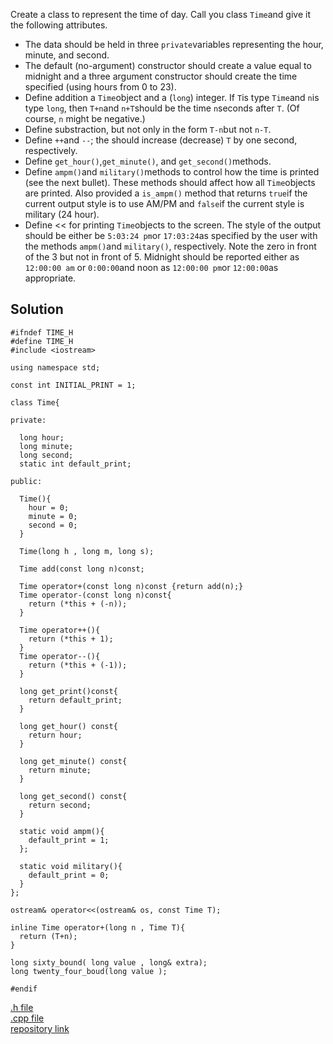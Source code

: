 
Create a class to represent the time of day. Call you class ```Time```and give it the following attributes.

* The data should be held in three ```private```variables representing the hour, minute, and second.
* The default (no-argument) constructor should create a value equal to midnight and a three argument constructor should create the time specified (using hours from 0 to 23).
* Define addition a ```Time```object and a (```long```) integer. If ```T```is type ```Time```and ```n```is type ```long```, then ```T+n```and ```n+T```should be the time ```n```seconds after ```T```. (Of course, ```n``` might be negative.)
* Define substraction, but not only in the form ```T-n```but not ```n-T```.
* Define ```++```and ```--```; the should increase (decrease) ```T``` by one second, respectively.
* Define ```get_hour()```,```get_minute()```, and ```get_second()```methods.
* Define ```ampm()```and ```military()```methods to control how the time is printed (see the next bullet). These methods should affect how all ```Time```objects are printed. Also provided a ```is_ampm()``` method that returns ```true```if the current output style is to use AM/PM and ```false```if the current style is military (24 hour).
* Define << for printing ```Time```objects to the screen. The style of the output should be either be ```5:03:24 pm```or ```17:03:24```as specified by the user with the methods ```ampm()```and ```military()```, respectively. Note the zero in front of the 3 but not in front of 5. Midnight should be reported either as ```12:00:00 am``` or ```0:00:00```and noon as ```12:00:00 pm```or ```12:00:00```as appropriate.


## Solution



``` 
#ifndef TIME_H
#define TIME_H
#include <iostream>

using namespace std;

const int INITIAL_PRINT = 1;

class Time{

private:

  long hour;
  long minute;
  long second;
  static int default_print;

public:

  Time(){
    hour = 0;
    minute = 0;
    second = 0;
  }

  Time(long h , long m, long s);

  Time add(const long n)const;

  Time operator+(const long n)const {return add(n);}
  Time operator-(const long n)const{
    return (*this + (-n));
  }

  Time operator++(){
    return (*this + 1);
  }
  Time operator--(){
    return (*this + (-1));
  }

  long get_print()const{
    return default_print;
  }

  long get_hour() const{
    return hour;
  }

  long get_minute() const{
    return minute;
  }

  long get_second() const{
    return second;
  }

  static void ampm(){
    default_print = 1;
  };

  static void military(){
    default_print = 0;
  }
};

ostream& operator<<(ostream& os, const Time T);

inline Time operator+(long n , Time T){
  return (T+n);
}

long sixty_bound( long value , long& extra);
long twenty_four_boud(long value );

#endif

```


[.h file](Time.h) <br>
[.cpp file](Time.cpp) <br>
[repository link](https://github.com/schaeferrodrigo/LearningCplusplus/tree/master/C%2B%2B_for_mathematicians_book/chapter_9_Modular_Arithmetic/C9E2)
